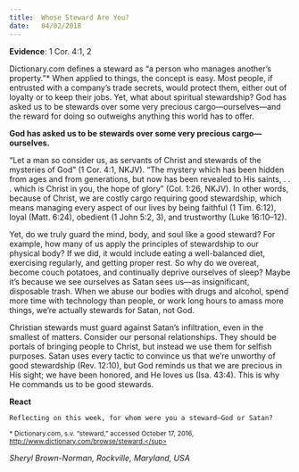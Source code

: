 ```yaml
---
title:  Whose Steward Are You?
date:   04/02/2018
---
```


**Evidence**: 1 Cor. 4:1, 2

Dictionary.com defines a steward as “a person who manages another’s property.”* When applied to things, the concept is easy. Most people, if entrusted with a company’s trade secrets, would protect them, either out of loyalty or to keep their jobs. Yet, what about spiritual stewardship? God has asked us to be stewards over some very precious cargo—ourselves—and the reward for doing so outweighs anything this world has to offer.

**God has asked us to be stewards over some very precious cargo—ourselves.**

“Let a man so consider us, as servants of Christ and stewards of the mysteries of God” (1 Cor. 4:1, NKJV). “The mystery which has been hidden from ages and from generations, but now has been revealed to His saints, . . . which is Christ in you, the hope of glory” (Col. 1:26, NKJV). In other words, because of Christ, we are costly cargo requiring good stewardship, which means managing every aspect of our lives by being faithful (1 Tim. 6:12), loyal (Matt. 6:24), obedient (1 John 5:2, 3), and trustworthy (Luke 16:10–12).

Yet, do we truly guard the mind, body, and soul like a good steward? For example, how many of us apply the principles of stewardship to our physical body? If we did, it would include eating a well-balanced diet, exercising regularly, and getting proper rest. So why do we overeat, become couch potatoes, and continually deprive ourselves of sleep? Maybe it’s because we see ourselves as Satan sees us—as insignificant, disposable trash. When we abuse our bodies with drugs and alcohol, spend more time with technology than people, or work long hours to amass more things, we’re actually stewards for Satan, not God.

Christian stewards must guard against Satan’s infiltration, even in the smallest of matters. Consider our personal relationships. They should be portals of bringing people to Christ, but instead we use them for selfish purposes. Satan uses every tactic to convince us that we’re unworthy of good stewardship (Rev. 12:10), but God reminds us that we are precious in His sight; we have been honored, and He loves us (Isa. 43:4). This is why He commands us to be good stewards.

**React**

`Reflecting on this week, for whom were you a steward—God or Satan?`

<sup>* Dictionary.com, s.v. “steward,” accessed October 17, 2016, http://www.dictionary.com/browse/steward.</sup>

_Sheryl Brown-Norman, Rockville, Maryland, USA_